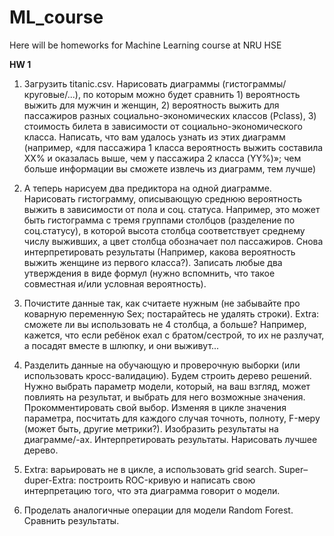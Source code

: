 # ML_course
Here will be homeworks for Machine Learning course at NRU HSE 

<b>HW 1</b>

1. Загрузить titanic.csv. Нарисовать диаграммы (гистограммы/круговые/...), по которым можно будет сравнить 1) вероятность выжить для мужчин и женщин, 2) вероятность выжить для пассажиров разных социально-экономических классов (Pclass), 3) стоимость билета в зависимости от социально-экономического класса. Написать, что вам удалось узнать из этих диаграмм (например, «для пассажира 1 класса вероятность выжить составила XX% и оказалась выше, чем у пассажира 2 класса (YY%)»; чем больше информации вы сможете извлечь из диаграмм, тем лучше)


2. А теперь нарисуем два предиктора на одной диаграмме. Нарисовать гистограмму, описывающую среднюю вероятность выжить в зависимости от пола и соц. статуса. Например, это может быть гистограмма с тремя группами столбцов (разделение по соц.статусу), в которой высота столбца соответствует среднему числу выживших, а цвет столбца обозначает пол пассажиров. Снова интерпретировать результаты (Например, какова вероятность выжить женщине из первого класса?). Записать любые два утверждения в виде формул (нужно вспомнить, что такое совместная и/или условная вероятность).


3. Почистите данные так, как считаете нужным (не забывайте про коварную переменную Sex; постарайтесь не удалять строки). Extra: сможете ли вы использовать не 4 столбца, а больше? Например, кажется, что если ребёнок ехал с братом/сестрой, то их не разлучат, а посадят вместе в шлюпку, и они выживут...


4. Разделить данные на обучающую и проверочную выборки (или использовать кросс-валидацию). Будем строить дерево решений. Нужно выбрать параметр модели, который, на ваш взгляд, может повлиять на результат, и выбрать для него возможные значения. Прокомментировать свой выбор. Изменяя в цикле значения параметра, посчитать для каждого случая точноть, полноту, F-меру (может быть, другие метрики?). Изобразить результаты на диаграмме/-ах. Интерпретировать результаты. Нарисовать лучшее дерево.


5. Extra: варьировать не в цикле, а использовать grid search.
Super–duper-Extra: построить ROC-кривую и написать свою интерпретацию того, что эта диаграмма говорит о модели.


6. Проделать аналогичные операции для модели Random Forest. Сравнить результаты.
